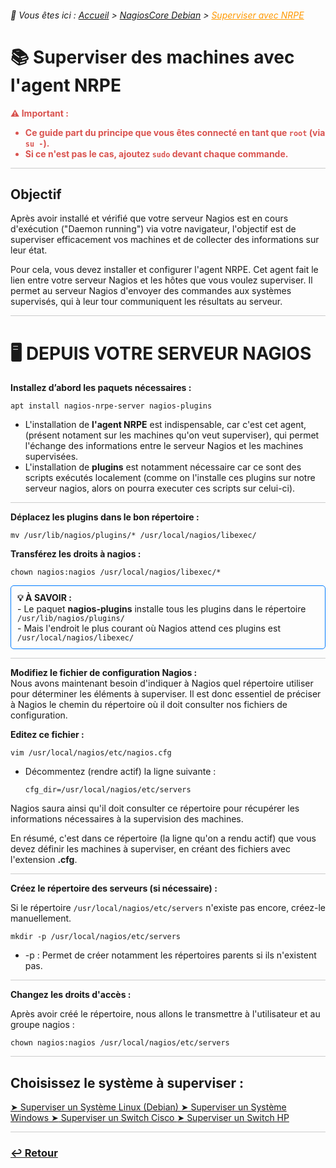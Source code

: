 <link rel="stylesheet" type="text/css" href="../../assets/css/principal-theme.css">

###### 📂 Vous êtes ici : [Accueil](../../index.md) > [NagiosCore Debian](../nagioscore-debian/index.md) > <a href="." style="color: #ff9900; text-decoration: underline;">Superviser avec NRPE</a>


# 📚 Superviser des machines avec l'agent NRPE

<!-- Alerte importante concernant les droits d'utilisateur -->
<div style="color: #d9534f; font-weight: bold; margin-bottom: 1em;">
  ⚠️ <strong>Important :</strong>
  <ul>
    <li>Ce guide part du principe que vous êtes connecté en tant que <code>root</code> (via <code>su -</code>).</li>
    <li>Si ce n'est pas le cas, ajoutez <code>sudo</code> devant chaque commande.</li>
  </ul>
</div>

<hr style="border: 1px solid #ccc; height: 1px; background-color: #ccc; border: none;">

## Objectif

Après avoir installé et vérifié que votre serveur Nagios est en cours d'exécution ("Daemon running") via votre navigateur, l'objectif est de superviser efficacement vos machines et de collecter des informations sur leur état.

Pour cela, vous devez installer et configurer l'agent NRPE. Cet agent fait le lien entre votre serveur Nagios et les hôtes que vous voulez superviser. Il permet au serveur Nagios d'envoyer des commandes aux systèmes supervisés, qui à leur tour communiquent les résultats au serveur.

<hr style="border: 1px solid #ccc; height: 1px; background-color: #ccc; border: none;">

# 🖥️ DEPUIS VOTRE SERVEUR NAGIOS

**Installez d’abord les paquets nécessaires :**  

```
apt install nagios-nrpe-server nagios-plugins
```
- L'installation de **l'agent NRPE** est indispensable, car c'est cet agent, (présent notament sur les machines qu'on veut superviser), qui permet l'échange des informations entre le serveur Nagios et les machines supervisées.
- L'installation de **plugins** est notamment nécessaire car ce sont des scripts exécutés localement (comme on l'installe ces plugins sur notre serveur nagios, alors on pourra executer ces scripts sur celui-ci).

<hr style="border: 1px solid #ccc; height: 1px; background-color: #ccc; border: none;">

**Déplacez les plugins dans le bon répertoire :**  

```
mv /usr/lib/nagios/plugins/* /usr/local/nagios/libexec/
```
**Transférez les droits à nagios :**
```
chown nagios:nagios /usr/local/nagios/libexec/*
```
<div style="border: 1px solid #007BFF; border-radius: 5px; padding: 10px; margin: 1em 0;">
    <strong>💡 À SAVOIR :</strong><br>
    - Le paquet <strong>nagios-plugins</strong> installe tous les plugins dans le répertoire 
 <code>/usr/lib/nagios/plugins/</code><br>
    - Mais l'endroit le plus courant où Nagios attend ces plugins est <code>/usr/local/nagios/libexec/</code>
</div>

<hr style="border: 1px solid #ccc; height: 1px; background-color: #ccc; border: none;">

**Modifiez le fichier de configuration Nagios :**  
Nous avons maintenant besoin d'indiquer à Nagios quel répertoire utiliser pour déterminer les éléments à superviser. Il est donc essentiel de préciser à Nagios le chemin du répertoire où il doit consulter nos fichiers de configuration.


**Editez ce fichier :**
```
vim /usr/local/nagios/etc/nagios.cfg
```

- Décommentez (rendre actif) la ligne suivante :

  ```
  cfg_dir=/usr/local/nagios/etc/servers
  ```
Nagios saura ainsi qu'il doit consulter ce répertoire pour récupérer les informations nécessaires à la supervision des machines.

En résumé, c'est dans ce répertoire (la ligne qu'on a rendu actif) que vous devez définir les machines à superviser, en créant des fichiers avec l'extension **.cfg**.

<hr style="border: 1px solid #ccc; height: 1px; background-color: #ccc; border: none;">

**Créez le répertoire des serveurs (si nécessaire) :**

Si le répertoire `/usr/local/nagios/etc/servers` n'existe pas encore, créez-le manuellement.

```
mkdir -p /usr/local/nagios/etc/servers
```
- -p : Permet de créer notamment les répertoires parents si ils n'existent pas.

<hr style="border: 1px solid #ccc; height: 1px; background-color: #ccc; border: none;">

**Changez les droits d'accès :**

Après avoir créé le répertoire, nous allons le transmettre à l'utilisateur et au groupe nagios : 

```
chown nagios:nagios /usr/local/nagios/etc/servers
```

<hr style="border: 1px solid #ccc; height: 1px; background-color: #ccc; border: none;">

## Choisissez le système à superviser :

<a href="https://infochill.com/linux/nagioscore-debian/supervision/machine-debian.html" class="button">
    <span class="icon">➤</span> Superviser un Système Linux (Debian)
</a>

<a href="https://infochill.com/linux/nagioscore-debian/supervision/machine-windows.html" class="button">
    <span class="icon">➤</span> Superviser un Système Windows
</a>

<a href="https://infochill.com/linux/nagioscore-debian/supervision/switch-cisco.html" class="button">
    <span class="icon">➤</span> Superviser un Switch Cisco
</a>

<a href="https://infochill.com/linux/nagioscore-debian/supervision/switch-hp.html" class="button">
    <span class="icon">➤</span> Superviser un Switch HP
</a>


<hr style="border: 1px solid #ccc; height: 1px; background-color: #ccc; border: none;">

### **[↩️ Retour](../../linux/nagioscore-debian/index.md)**